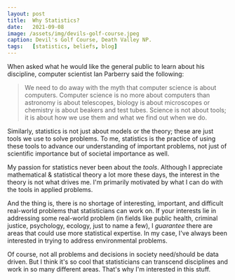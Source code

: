 ```yaml
---
layout: post
title:  Why Statistics?
date:   2021-09-08
image: /assets/img/devils-golf-course.jpeg
caption: Devil's Golf Course, Death Valley NP.  
tags:   [statistics, beliefs, blog]
---
```


When asked what he would like the general public to learn about his discipline, computer scientist Ian Parberry said the following:
> We need to do away with the myth that computer science is about computers. Computer science is no more about computers than astronomy is about telescopes, biology is about microscopes or chemistry is about beakers and test tubes. Science is not about tools; it is about how we use them and what we find out when we do.

Similarly, statistics is not just about models or the theory; these are just tools we use to solve problems. To me, statistics is the practice of using these tools to advance our understanding of important problems, not just of scientific importance but of societal importance as well.

My passion for statistics never been about the *tools*.  Although I appreciate mathematical & statistical theory a lot more these days, the interest in the theory is not what drives me. I'm primarily motivated by what I can do with the tools in applied problems.

And the thing is, there is no shortage of interesting, important, and difficult real-world problems that statisticians can work on. If your interests lie in addressing some real-world problem (in fields like public health, criminal justice, psychology, ecology, just to name a few), I *guarantee* there are areas that could use more statistical expertise.  In my case, I've always been interested in trying to address environmental problems.

Of course, not all problems and decisions in society need/should be data driven. But I think it's so cool that statisticians can transcend disciplines and work in so many different areas. That's why I'm interested in this stuff.
